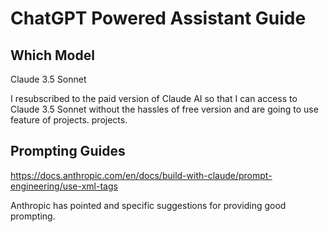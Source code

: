 # ChatGPT Powered Assistant Guide

## Which Model
Claude 3.5 Sonnet

I resubscribed to the paid version of Claude AI so that I can access to Claude 3.5 Sonnet without the hassles of free version and are going to use feature of projects. projects.

## Prompting Guides
https://docs.anthropic.com/en/docs/build-with-claude/prompt-engineering/use-xml-tags

Anthropic has pointed and specific suggestions for providing good prompting.